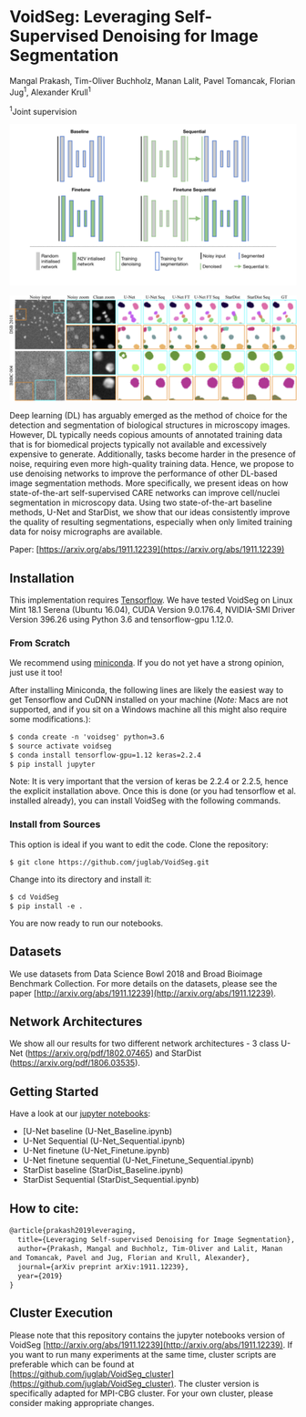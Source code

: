 # VoidSeg: Leveraging Self-Supervised Denoising for Image Segmentation 
Mangal Prakash, Tim-Oliver Buchholz, Manan Lalit, Pavel Tomancak, Florian Jug<sup>1</sup>, Alexander Krull<sup>1</sup>

<sup>1</sup>Joint supervision

![teaserFigure](figures/Teaser.png)
 
 
 ![resultsFigure](figures/qualitative_results.png)

Deep learning (DL) has arguably emerged as the method of choice for the detection and segmentation of biological 
structures in microscopy images. However, DL typically needs copious amounts of annotated training data that is 
for biomedical projects typically not available and excessively expensive to generate. Additionally, tasks become 
harder in the presence of noise, requiring even more high-quality training data. Hence, we propose to use denoising 
networks to improve the performance of other DL-based image segmentation methods. More specifically, we present 
ideas on how state-of-the-art self-supervised CARE networks can improve cell/nuclei segmentation in microscopy data. 
Using two state-of-the-art baseline methods, U-Net and StarDist, we show that our ideas consistently improve the quality
of resulting segmentations, especially when only limited training data for noisy micrographs are available.

Paper: [https://arxiv.org/abs/1911.12239](https://arxiv.org/abs/1911.12239)

## Installation
This implementation requires [Tensorflow](https://www.tensorflow.org/install/).
We have tested VoidSeg on Linux Mint 18.1 Serena (Ubuntu 16.04), CUDA Version 9.0.176.4, 
NVIDIA-SMI Driver Version 396.26 using Python 3.6 and tensorflow-gpu 1.12.0. 

### From Scratch
We recommend using [miniconda](https://docs.conda.io/en/latest/miniconda.html).
If you do not yet have a strong opinion, just use it too!

After installing Miniconda, the following lines are likely the easiest way to get Tensorflow and CuDNN 
installed on your machine (_Note:_ Macs are not supported, and if you sit on a Windows machine all this might 
also require some modifications.):

```
$ conda create -n 'voidseg' python=3.6
$ source activate voidseg
$ conda install tensorflow-gpu=1.12 keras=2.2.4
$ pip install jupyter
```

Note: It is very important that the version of keras be 2.2.4 or 2.2.5, hence the explicit installation above.
Once this is done (or you had tensorflow et al. installed already), you can install VoidSeg with the following commands.

### Install from Sources 
This option is ideal if you want to edit the code. Clone the repository:

```
$ git clone https://github.com/juglab/VoidSeg.git
```
Change into its directory and install it:

```
$ cd VoidSeg
$ pip install -e .
```
You are now ready to run our notebooks.

## Datasets 
We use datasets from Data Science Bowl 2018 and Broad Bioimage Benchmark Collection. For more details on 
the datasets, please see the paper [http://arxiv.org/abs/1911.12239](http://arxiv.org/abs/1911.12239).

## Network Architectures
We show all our results for two different network architectures - 3 class U-Net (https://arxiv.org/pdf/1802.07465) 
and StarDist (https://arxiv.org/pdf/1806.03535).

## Getting Started
Have a look at our [jupyter notebooks](examples):

* [U-Net baseline (U-Net_Baseline.ipynb)
* U-Net Sequential (U-Net_Sequential.ipynb)
* U-Net finetune (U-Net_Finetune.ipynb)
* U-Net finetune sequential (U-Net_Finetune_Sequential.ipynb)
* StarDist baseline (StarDist_Baseline.ipynb)
* StarDist Sequential (StarDist_Sequential.ipynb)

## How to cite:
```
@article{prakash2019leveraging,
  title={Leveraging Self-supervised Denoising for Image Segmentation},
  author={Prakash, Mangal and Buchholz, Tim-Oliver and Lalit, Manan and Tomancak, Pavel and Jug, Florian and Krull, Alexander},
  journal={arXiv preprint arXiv:1911.12239},
  year={2019}
}
```

## Cluster Execution
Please note that this repository contains the jupyter notebooks version of VoidSeg 
[http://arxiv.org/abs/1911.12239](http://arxiv.org/abs/1911.12239). If 
you want to run many experiments at the same time, cluster scripts are preferable which can be found at 
[https://github.com/juglab/VoidSeg_cluster](https://github.com/juglab/VoidSeg_cluster). The cluster version is 
specifically adapted for MPI-CBG cluster. For your own cluster, please consider making appropriate changes.
